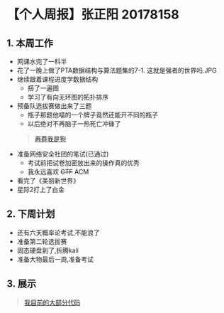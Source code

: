 # 【个人周报】张正阳 20178158

## 1. 本周工作

- 网课水完了一科半
- 花了一晚上做了PTA数据结构与算法题集的7-1. 这就是强者的世界吗.JPG
- 继续跟着课程进度学数据结构
  - 搭了一遍图
  - 学习了有向无环图的拓扑排序
- 预备队选拔赛做出来了三题
  - 瓶子那题他喵的一个牌子竟然还能开不同的瓶子
  - 以后绝对不再脑子一热死亡冲锋了
  > [再莽我是狗](http://wx1.sinaimg.cn/mw690/0060lm7Tly1fwv8ovm02yj302x02q0si.jpg)
- 准备网络安全社团的笔试(已通过)
  - 考试前把试卷加密放出来的操作真的优秀
  - 我永远喜欢 ~~CTF~~ ACM
- 看完了《美丽新世界》
- 星际2打上了白金

## 2. 下周计划

- 还有六天概率论考试,不能浪了
- 准备第二轮选拔赛
- 固态硬盘到了,折腾kali
- 准备大物最后一周,准备考试

## 3. 展示

  >[我目前的大部分代码](https://github.com/SernRounder/Mycode)